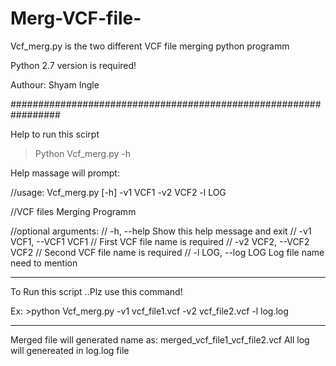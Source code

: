 # Merg-VCF-file-

Vcf_merg.py is the two different VCF file merging python programm

Python 2.7 version is required!

Authour: Shyam Ingle

#################################################################

Help to run this scirpt

>Python Vcf_merg.py -h

Help massage will prompt:

//usage: Vcf_merg.py [-h] -v1 VCF1 -v2 VCF2 -l LOG

//VCF files Merging Programm

//optional arguments:
//  -h, --help            Show this help message and exit
//  -v1 VCF1, --VCF1 VCF1
//                        First VCF file name is required
// -v2 VCF2, --VCF2 VCF2
//                        Second VCF file name is required
// -l LOG, --log LOG      Log file name need to mention
________________________________________________________________

To Run this script ..Plz use this command!

Ex: >python Vcf_merg.py -v1 vcf_file1.vcf -v2 vcf_file2.vcf -l log.log

_________________________________________________________________

Merged file will generated name as: merged_vcf_file1_vcf_file2.vcf
All log will genereated in log.log file
